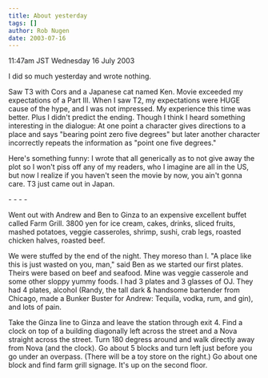 ```yaml
---
title: About yesterday
tags: []
author: Rob Nugen
date: 2003-07-16
---
```


<p class=date>11:47am JST Wednesday 16 July 2003</p>

<p>I did so much yesterday and wrote nothing.</p>

<p>Saw T3 with Cors and a Japanese cat named Ken.  Movie exceeded my
expectations of a Part III.  When I saw T2, my expectations were HUGE
cause of the hype, and I was not impressed.  My experience this time
was better.  Plus I didn't predict the ending.  Though I think I heard
something interesting in the dialogue: At one point a character gives
directions to a place and says "bearing point zero five degrees" but
later another character incorrectly repeats the information as "point
one five degrees."</p>

<p>Here's something funny: I wrote that all generically as to not give
away the plot so I won't piss off any of my readers, who I imagine are
all in the US, but now I realize if you haven't seen the movie by now,
you ain't gonna care.  T3 just came out in Japan.</p>

<p>- - - -</p>

<p>Went out with Andrew and Ben to Ginza to an expensive excellent
buffet called Farm Grill.  3800 yen for ice cream, cakes, drinks,
sliced fruits, mashed potatoes, veggie casseroles, shrimp, sushi, crab
legs, roasted chicken halves, roasted beef.</p>

<p>We were stuffed by the end of the night.  They moreso than I.  "A
place like this is just wasted on you, man," said Ben as we started
our first plates.  Theirs were based on beef and seafood.  Mine was
veggie casserole and some other sloppy yummy foods.  I had 3 plates
and 3 glasses of OJ.  They had 4 plates, alcohol (Randy, the tall dark
& handsome bartender from Chicago, made a Bunker Buster for Andrew:
Tequila, vodka, rum, and gin), and lots of pain.</p>

<p>Take the Ginza line to Ginza and leave the station through exit 4.
Find a clock on top of a building diagonally left across the street
and a Nova straight across the street.  Turn 180 degress around and
walk directly away from Nova (and the clock).  Go about 5 blocks and
turn left just before you go under an overpass.  (There will be a toy
store on the right.)  Go about one block and find farm grill signage.
It's up on the second floor.</p>
